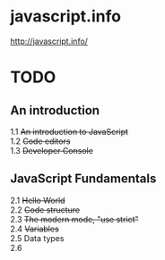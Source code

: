 # javascript.info
http://javascript.info/

# TODO
## An introduction
1.1 ~~An introduction to JavaScript~~ <br>
1.2 ~~Code editors~~ <br>
1.3 ~~Developer Console~~ 

## JavaScript Fundamentals 

2.1 ~~Hello World~~ <br>
2.2 ~~Code structure~~ <br>
2.3 ~~The modern mode, "use strict"~~ <br>
2.4 ~~Variables~~ <br>
2.5 Data types <br>
2.6 



